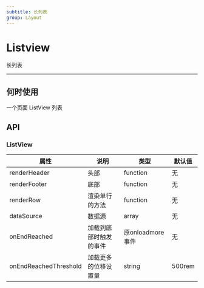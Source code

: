 ```yaml
---
subtitle: 长列表
group: Layout
---
```


# Listview

长列表

---

## 何时使用

一个页面 ListView 列表

## API



### ListView

属性 | 说明 | 类型 | 默认值
-----|-----|-----|------
renderHeader | 头部  | function | 无
renderFooter | 底部 | function  | 无
renderRow | 渲染单行的方法 | function | 无
dataSource | 数据源 |array |无
onEndReached | 加载到底部时触发 的事件 | 原onloadmore 事件 |无
onEndReachedThreshold | 加载更多的位移设置量 | string | 500rem

